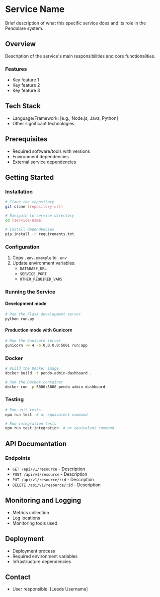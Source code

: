 # Service Name

Brief description of what this specific service does and its role in the Pendolare system.

## Overview

Description of the service's main responsibilities and core functionalities.

### Features
- Key feature 1
- Key feature 2
- Key feature 3

## Tech Stack
- Language/Framework: [e.g., Node.js, Java, Python]
- Other significant technologies

## Prerequisites
- Required software/tools with versions
- Environment dependencies
- External service dependencies

## Getting Started

### Installation
```bash
# Clone the repository
git clone [repository-url]

# Navigate to service directory
cd [service-name]

# Install dependencies
pip install -r requirements.txt
```

### Configuration
1. Copy `.env.example` to `.env`
2. Update environment variables:
   - `DATABASE_URL`
   - `SERVICE_PORT`
   - `OTHER_REQUIRED_VARS`

### Running the Service

#### Development mode
```bash
# Run the Flask development server
python run.py
```

#### Production mode with Gunicorn
```bash
# Run the Gunicorn server
gunicorn -w 4 -b 0.0.0.0:5001 run:app
```

### Docker
```bash
# Build the Docker image
docker build -t pendo-admin-dashboard .

# Run the Docker container
docker run -p 5000:5000 pendo-admin-dashboard
```

### Testing
```bash
# Run unit tests
npm run test  # or equivalent command

# Run integration tests
npm run test:integration  # or equivalent command
```

## API Documentation

### Endpoints
- `GET /api/v1/resource` - Description
- `POST /api/v1/resource` - Description
- `PUT /api/v1/resource/:id` - Description
- `DELETE /api/v1/resource/:id` - Description

## Monitoring and Logging
- Metrics collection
- Log locations
- Monitoring tools used

## Deployment
- Deployment process
- Required environment variables
- Infrastructure dependencies

## Contact
- User responsible: [Leeds Username]